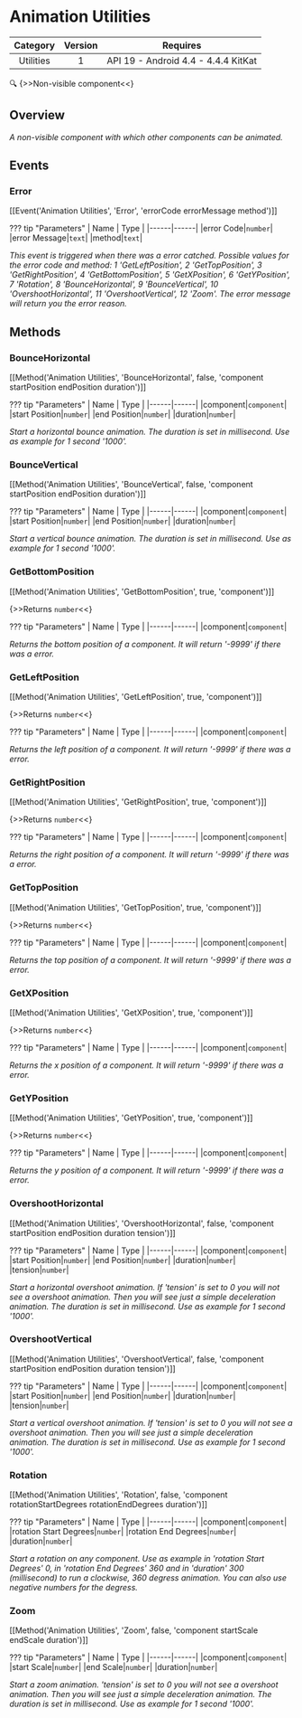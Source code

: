 # Animation Utilities

| Category | Version | Requires |
|:--------:|:-------:|:--------:|
|Utilities|1|API 19 - Android 4.4 - 4.4.4 KitKat|

:mag: {>>Non-visible component<<}

## Overview

_A non-visible component with which other components can be animated._

## Events

### Error

[[Event('Animation Utilities', 'Error', 'errorCode errorMessage method')]]

??? tip "Parameters"
    | Name | Type |
    |------|------|
    |error Code|`number`|
    |error Message|`text`|
    |method|`text`|


_This event is triggered when there was a error catched. Possible values for the error code and method: 1 'GetLeftPosition', 2 'GetTopPosition', 3 'GetRightPosition', 4 'GetBottomPosition', 5 'GetXPosition', 6 'GetYPosition', 7 'Rotation', 8 'BounceHorizontal', 9 'BounceVertical', 10 'OvershootHorizontal', 11 'OvershootVertical', 12 'Zoom'. The error message will return you the error reason._

## Methods

### BounceHorizontal

[[Method('Animation Utilities', 'BounceHorizontal', false, 'component startPosition endPosition duration')]]

??? tip "Parameters"
    | Name | Type |
    |------|------|
    |component|`component`|
    |start Position|`number`|
    |end Position|`number`|
    |duration|`number`|


_Start a horizontal bounce animation. The duration is set in millisecond. Use as example for 1 second '1000'._

### BounceVertical

[[Method('Animation Utilities', 'BounceVertical', false, 'component startPosition endPosition duration')]]

??? tip "Parameters"
    | Name | Type |
    |------|------|
    |component|`component`|
    |start Position|`number`|
    |end Position|`number`|
    |duration|`number`|


_Start a vertical bounce animation. The duration is set in millisecond. Use as example for 1 second '1000'._

### GetBottomPosition

[[Method('Animation Utilities', 'GetBottomPosition', true, 'component')]]

{>>Returns `number`<<}

??? tip "Parameters"
    | Name | Type |
    |------|------|
    |component|`component`|


_Returns the bottom position of a component. It will return '-9999' if there was a error._

### GetLeftPosition

[[Method('Animation Utilities', 'GetLeftPosition', true, 'component')]]

{>>Returns `number`<<}

??? tip "Parameters"
    | Name | Type |
    |------|------|
    |component|`component`|


_Returns the left position of a component. It will return '-9999' if there was a error._

### GetRightPosition

[[Method('Animation Utilities', 'GetRightPosition', true, 'component')]]

{>>Returns `number`<<}

??? tip "Parameters"
    | Name | Type |
    |------|------|
    |component|`component`|


_Returns the right position of a component. It will return '-9999' if there was a error._

### GetTopPosition

[[Method('Animation Utilities', 'GetTopPosition', true, 'component')]]

{>>Returns `number`<<}

??? tip "Parameters"
    | Name | Type |
    |------|------|
    |component|`component`|


_Returns the top position of a component. It will return '-9999' if there was a error._

### GetXPosition

[[Method('Animation Utilities', 'GetXPosition', true, 'component')]]

{>>Returns `number`<<}

??? tip "Parameters"
    | Name | Type |
    |------|------|
    |component|`component`|


_Returns the x position of a component. It will return '-9999' if there was a error._

### GetYPosition

[[Method('Animation Utilities', 'GetYPosition', true, 'component')]]

{>>Returns `number`<<}

??? tip "Parameters"
    | Name | Type |
    |------|------|
    |component|`component`|


_Returns the y position of a component. It will return '-9999' if there was a error._

### OvershootHorizontal

[[Method('Animation Utilities', 'OvershootHorizontal', false, 'component startPosition endPosition duration tension')]]

??? tip "Parameters"
    | Name | Type |
    |------|------|
    |component|`component`|
    |start Position|`number`|
    |end Position|`number`|
    |duration|`number`|
    |tension|`number`|


_Start a horizontal overshoot animation. If 'tension' is set to 0 you will not see a overshoot animation. Then you will see just a simple deceleration animation. The duration is set in millisecond. Use as example for 1 second '1000'._

### OvershootVertical

[[Method('Animation Utilities', 'OvershootVertical', false, 'component startPosition endPosition duration tension')]]

??? tip "Parameters"
    | Name | Type |
    |------|------|
    |component|`component`|
    |start Position|`number`|
    |end Position|`number`|
    |duration|`number`|
    |tension|`number`|


_Start a vertical overshoot animation. If 'tension' is set to 0 you will not see a overshoot animation. Then you will see just a simple deceleration animation. The duration is set in millisecond. Use as example for 1 second '1000'._

### Rotation

[[Method('Animation Utilities', 'Rotation', false, 'component rotationStartDegrees rotationEndDegrees duration')]]

??? tip "Parameters"
    | Name | Type |
    |------|------|
    |component|`component`|
    |rotation Start Degrees|`number`|
    |rotation End Degrees|`number`|
    |duration|`number`|


_Start a rotation on any component. Use as example in 'rotation Start Degrees' 0, in 'rotation End Degrees' 360 and in 'duration' 300 (millisecond) to run a clockwise, 360 degress animation. You can also use negative numbers for the degress._

### Zoom

[[Method('Animation Utilities', 'Zoom', false, 'component startScale endScale duration')]]

??? tip "Parameters"
    | Name | Type |
    |------|------|
    |component|`component`|
    |start Scale|`number`|
    |end Scale|`number`|
    |duration|`number`|


_Start a zoom animation.  'tension' is set to 0 you will not see a overshoot animation. Then you will see just a simple deceleration animation. The duration is set in millisecond. Use as example for 1 second '1000'._